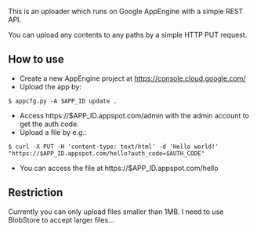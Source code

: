 This is an uploader which runs on Google AppEngine with a simple REST API.

You can upload any contents to any paths by a simple HTTP PUT request.

## How to use

- Create a new AppEngine project at https://console.cloud.google.com/
- Upload the app by:
```
$ appcfg.py -A $APP_ID update .
```
- Access https://$APP_ID.appspot.com/admin with the admin account to get the auth code.
- Upload a file by e.g.:
```
$ curl -X PUT -H 'content-type: text/html' -d 'Hello world!' "https://$APP_ID.appspot.com/hello?auth_code=$AUTH_CODE"
```
- You can access the file at https://$APP_ID.appspot.com/hello

## Restriction

Currently you can only upload files smaller than 1MB. I need to use BlobStore to accept larger files...
